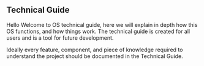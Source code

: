 ## Technical Guide
Hello Welcome to OS technical guide, here we will explain in depth how this OS functions, and how things work.
The technical guide is created for all users and is a tool for future development.

Ideally every feature, component, and piece of knowledge required to understand the project should be documented in the Technical Guide.


